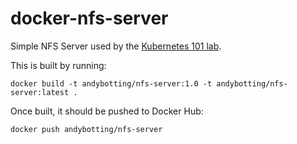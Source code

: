 # docker-nfs-server

Simple NFS Server used by the [Kubernetes 101 lab](http://kubernetes-101.rc.nectar.org.au/).

This is built by running:
```
docker build -t andybotting/nfs-server:1.0 -t andybotting/nfs-server:latest .
```

Once built, it should be pushed to Docker Hub:
```
docker push andybotting/nfs-server
```

